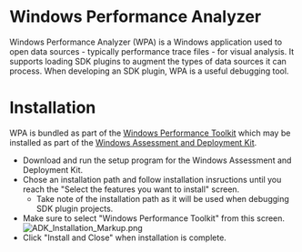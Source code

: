 # Windows Performance Analyzer

Windows Performance Analyzer (WPA) is a Windows application used to open data sources - typically performance trace files - 
for visual analysis. It supports loading SDK plugins to augment the types of data sources it can process. 
When developing an SDK plugin, WPA is a useful debugging tool.

# Installation

WPA is bundled as part of the [Windows Performance Toolkit](https://docs.microsoft.com/en-us/windows-hardware/test/wpt/) which may be installed as part of the [Windows Assessment and Deployment Kit](https://docs.microsoft.com/en-us/windows-hardware/get-started/adk-install).

- Download and run the setup program for the Windows Assessment and Deployment Kit.
- Chose an installation path and follow installation insructions until you reach the "Select the features you want to install" screen.
  * Take note of the installation path as it will be used when debugging SDK plugin projects.
- Make sure to select "Windows Performance Toolkit" from this screen.  ![ADK_Installation_Markup.png](/.attachments/ADK_Installation_Markup.png)
- Click "Install and Close" when installation is complete.